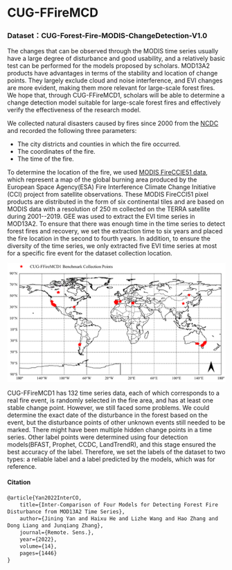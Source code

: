# CUG-FFireMCD

### Dataset：CUG-Forest-Fire-MODIS-ChangeDetection-V1.0 


The changes that can be observed through the MODIS time series usually have a large degree of disturbance and good usability, and a relatively basic test can be performed for the models proposed by scholars. MOD13A2 products have advantages in terms of the stability and location of change points. They largely exclude cloud and noise interference, and EVI changes are more evident, making them more relevant for large-scale forest fires. We hope that, through CUG-FFireMCD1, scholars will be able to determine a change detection model suitable for large-scale forest fires and effectively verify the effectiveness of the research model. 

We collected natural disasters caused by fires since 2000 from the [NCDC](http://disaster.casnw.net/\#/root/view) and recorded the following three parameters: 
- The city districts and counties in which the fire occurred.
- The coordinates of the fire.
- The time of the fire. 

To determine the location of the fire, we used [MODIS FireCCIE51 data](https://climate.esa.int/en/projects/fire/), which represent a map of the global burning area produced by the European Space Agency(ESA) Fire Interference Climate Change Initiative (CCI) project from satellite observations. These MODIS FireCCI51 pixel products are distributed in the form of six continental tiles and are based on MODIS data with a resolution of 250 m collected on the TERRA satellite during 2001--2019. GEE was used to extract the EVI time series in MOD13A2. To ensure that there was enough time in the time series to detect forest fires and recovery, we set the extraction time to six years and placed the fire location in the second to fourth years. In addition, to ensure the diversity of the time series, we only extracted five EVI time series at most for a specific fire event for the dataset collection location.

![Collection geolocations for the CUG-FFireMCD1 dataset.](img/a077e29326c0d251bb319161c3e17d5.png)

CUG-FFireMCD1 has 132 time series data, each of which corresponds to a real fire event, is randomly selected in the fire area, and has at least one stable change point.  However, we still faced some problems. We could determine the exact date of the disturbance in the forest based on the event, but the disturbance points of other unknown events still needed to be marked. There might have been multiple hidden change points in a time series. Other label points were determined using four detection models(BFAST, Prophet, CCDC, LandTrendR), and this stage ensured the best accuracy of the label. Therefore, we set the labels of the dataset to two types: a reliable label and a label predicted by the models, which was for reference.

#### Citation
```
@article{Yan2022InterCO,
	title={Inter-Comparison of Four Models for Detecting Forest Fire Disturbance from MOD13A2 Time Series},
	author={Jining Yan and Haixu He and Lizhe Wang and Hao Zhang and Dong Liang and Junqiang Zhang},
	journal={Remote. Sens.},
	year={2022},
	volume={14},
	pages={1446}
}
```
